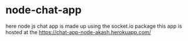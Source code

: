 # node-chat-app
here node js chat app is made up using the socket.io package
this app is hosted at the 
https://chat-app-node-akash.herokuapp.com/
